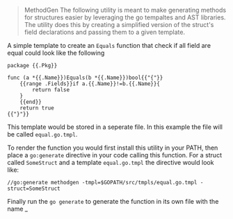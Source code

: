 

> MethodGen
The following utility is meant to make generating methods for structures easier
by leveraging the go tempaltes and AST libraries. The utility does this by creating
a simplified version of the struct's field declarations and passing them to a given template.

A simple template to create an `Equals` function that check if all field are equal could look like the following


	package {{.Pkg}}
	
	func (a *{{.Name}})Equals(b *{{.Name}})bool{{"{"}}
	    {{range .Fields}}if a.{{.Name}}!=b.{{.Name}}{
	        return false
	    }
	    {{end}}
	    return true
	{{"}"}}

This template would be stored in a seperate file. In this example the file will be called `equal.go.tmpl`.

To render the function you would first install this utility in your PATH, then place a
`go:generate` directive in your code calling this function. For a struct called `SomeStruct` and a template
`equal.go.tmpl` the directive would look like:


	//go:generate methodgen -tmpl=$GOPATH/src/tmpls/equal.go.tmpl -struct=SomeStruct

Finally run the `go generate` to generate the function in its own file with the name <struct name>_<template name>.go

The above example assumes the generate directive is in the same file as `SomeStruct`, if it is not then the file
must be specified with the `-in` argument






- - -
Generated by [godoc2md](http://godoc.org/github.com/davecheney/godoc2md)
